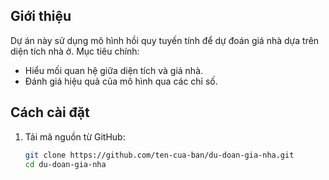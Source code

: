 ## Giới thiệu
Dự án này sử dụng mô hình hồi quy tuyến tính để dự đoán giá nhà dựa trên diện tích nhà ở. Mục tiêu chính:
- Hiểu mối quan hệ giữa diện tích và giá nhà.
- Đánh giá hiệu quả của mô hình qua các chỉ số.

## Cách cài đặt
1. Tải mã nguồn từ GitHub:
   ```bash
   git clone https://github.com/ten-cua-ban/du-doan-gia-nha.git
   cd du-doan-gia-nha

